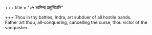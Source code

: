 +++
title = "०५ त्वमिन्द्र प्रतूर्तिष्वभि"

+++
Thou in thy battles, Indra, art subduer of all hostile bands.  
     Father art thou, aIl-conquering, cancelling the curse, thou victor of the vanquisher.
